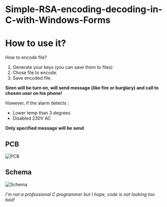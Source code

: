 # Simple-RSA-encoding-decoding-in-C-with-Windows-Forms

# How to use it?
How to encode file?
1) Generate your keys (you can save them to files)
2) Chose file to encode.
3) Save encoded file. 


**Siren will be turn on, will send message (like fire or burglary) and call to chosen user on his phone!**

However, if the alarm detects :
- Lower temp than 3 degrees
- Disabled 230V AC

**Only specified message will be send**

## PCB 
![PCB](https://i.postimg.cc/SRz5K0Xf/2.png)
## Schema
![Schema](https://i.postimg.cc/4dyqrHsM/1.png)

*I'm not a professional C programmer but I hope, code is not looking too bad!*
